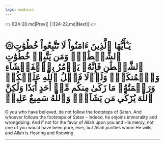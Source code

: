 ```yaml
---
tags: medinan
---
```


👈 [[24-20.md|Prev]] | [[24-22.md|Next]] 👉

# ۞يَـٰٓأَيُّهَا ٱلَّذِينَ ءَامَنُواْ لَا تَتَّبِعُواْ خُطُوَٰتِ ٱلشَّيۡطَٰنِۚ وَمَن يَتَّبِعۡ خُطُوَٰتِ ٱلشَّيۡطَٰنِ فَإِنَّهُۥ يَأۡمُرُ بِٱلۡفَحۡشَآءِ وَٱلۡمُنكَرِۚ وَلَوۡلَا فَضۡلُ ٱللَّهِ عَلَيۡكُمۡ وَرَحۡمَتُهُۥ مَا زَكَىٰ مِنكُم مِّنۡ أَحَدٍ أَبَدٗا وَلَٰكِنَّ ٱللَّهَ يُزَكِّي مَن يَشَآءُۗ وَٱللَّهُ سَمِيعٌ عَلِيمٞ

O you who have believed, do not follow the footsteps of Satan. And whoever follows the footsteps of Satan - indeed, he enjoins immorality and wrongdoing. And if not for the favor of Allah upon you and His mercy, not one of you would have been pure, ever, but Allah purifies whom He wills, and Allah is Hearing and Knowing

---

